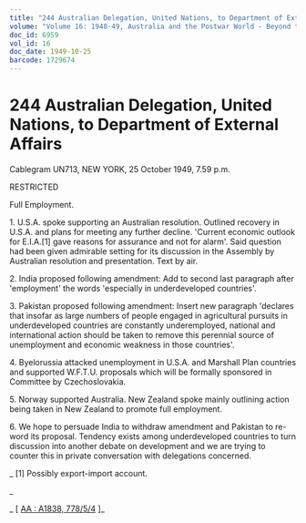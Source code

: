 ```yaml
---
title: "244 Australian Delegation, United Nations, to Department of External Affairs"
volume: "Volume 16: 1948-49, Australia and the Postwar World - Beyond the Region"
doc_id: 6959
vol_id: 16
doc_date: 1949-10-25
barcode: 1729674
---
```


# 244 Australian Delegation, United Nations, to Department of External Affairs

Cablegram UN713, NEW YORK, 25 October 1949, 7.59 p.m.

RESTRICTED

Full Employment.

1\. U.S.A. spoke supporting an Australian resolution. Outlined recovery in U.S.A. and plans for meeting any further decline. 'Current economic outlook for E.I.A.[1] gave reasons for assurance and not for alarm'. Said question had been given admirable setting for its discussion in the Assembly by Australian resolution and presentation. Text by air.

2\. India proposed following amendment: Add to second last paragraph after 'employment' the words 'especially in underdeveloped countries'.

3\. Pakistan proposed following amendment: Insert new paragraph 'declares that insofar as large numbers of people engaged in agricultural pursuits in underdeveloped countries are constantly underemployed, national and international action should be taken to remove this perennial source of unemployment and economic weakness in those countries'.

4\. Byelorussia attacked unemployment in U.S.A. and Marshall Plan countries and supported W.F.T.U. proposals which will be formally sponsored in Committee by Czechoslovakia.

5\. Norway supported Australia. New Zealand spoke mainly outlining action being taken in New Zealand to promote full employment.

6\. We hope to persuade India to withdraw amendment and Pakistan to re-word its proposal. Tendency exists among underdeveloped countries to turn discussion into another debate on development and we are trying to counter this in private conversation with delegations concerned.

_ [1] Possibly export-import account.

_

_ [ [AA : A1838, 778/5/4](http://www.naa.gov.au/cgi-bin/Search?O=I&Number=1729674) ]_
